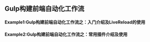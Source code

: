 ## Gulp构建前端自动化工作流

#### Example1:Gulp构建前端自动化工作流之：入门介绍及LiveReload的使用
#### Example2:Gulp构建前端自动化工作流之：常用插件介绍及使用